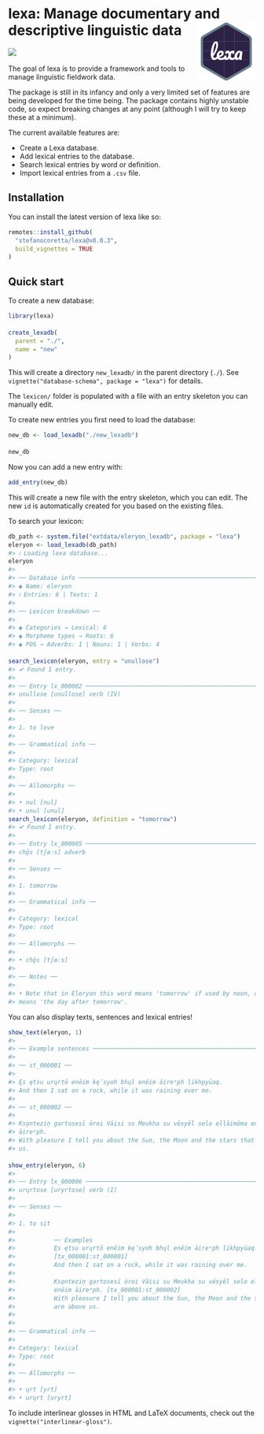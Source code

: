 
<!-- README.md is generated from README.Rmd. Please edit that file -->

# lexa: Manage documentary and descriptive linguistic data <a href="https://stefanocoretta.github.io/lexa/"><img src="man/figures/logo.png" align="right" height="120" /></a>

<!-- badges: start -->

[![](https://img.shields.io/badge/devel%20version-0.0.3.9000-orange.svg)](https://github.com/stefanocoretta/lexa)
<!-- badges: end -->

The goal of lexa is to provide a framework and tools to manage
linguistic fieldwork data.

The package is still in its infancy and only a very limited set of
features are being developed for the time being. The package contains
highly unstable code, so expect breaking changes at any point (although
I will try to keep these at a minimum).

The current available features are:

- Create a Lexa database.
- Add lexical entries to the database.
- Search lexical entries by word or definition.
- Import lexical entries from a `.csv` file.

## Installation

You can install the latest version of lexa like so:

``` r
remotes::install_github(
  "stefanocoretta/lexa@v0.0.3",
  build_vignettes = TRUE
)
```

## Quick start

To create a new database:

``` r
library(lexa)

create_lexadb(
  parent = "./",
  name = "new"
)
```

This will create a directory `new_lexadb/` in the parent directory
(`./`). See `vignette("database-schema", package = "lexa")` for details.

The `lexicon/` folder is populated with a file with an entry skeleton
you can manually edit.

To create new entries you first need to load the database:

``` r
new_db <- load_lexadb("./new_lexadb")

new_db
```

Now you can add a new entry with:

``` r
add_entry(new_db)
```

This will create a new file with the entry skeleton, which you can edit.
The new `id` is automatically created for you based on the existing
files.

To search your lexicon:

``` r
db_path <- system.file("extdata/eleryon_lexadb", package = "lexa")
eleryon <- load_lexadb(db_path)
#> ℹ Loading lexa database...
eleryon
#> 
#> ── Database info ───────────────────────────────────────────────────────────────
#> ◉ Name: eleryon
#> ℹ Entries: 6 | Texts: 1
#> 
#> ── Lexicon breakdown ──
#> 
#> ◉ Categories → Lexical: 6
#> ◉ Morpheme types → Roots: 6
#> ◉ POS → Adverbs: 1 | Nouns: 1 | Verbs: 4

search_lexicon(eleryon, entry = "unullose")
#> ✔ Found 1 entry.
#> 
#> ── Entry lx_000002 ─────────────────────────────────────────────────────────────
#> unullose [unullose] verb (IV)
#> 
#> ── Senses ──
#> 
#> 1. to love
#> 
#> ── Grammatical info ──
#> 
#> Category: lexical
#> Type: root
#> 
#> ── Allomorphs ──
#> 
#> • nul [nul]
#> • unul [unul]
search_lexicon(eleryon, definition = "tomorrow")
#> ✔ Found 1 entry.
#> 
#> ── Entry lx_000005 ─────────────────────────────────────────────────────────────
#> chǭs [tʃɵːs] adverb
#> 
#> ── Senses ──
#> 
#> 1. tomorrow
#> 
#> ── Grammatical info ──
#> 
#> Category: lexical
#> Type: root
#> 
#> ── Allomorphs ──
#> 
#> • chǭs [tʃɵːs]
#> 
#> ── Notes ──
#> 
#> • Note that in Eleryon this word means 'tomorrow' if used by noon, otherwise it
#> means 'the day after tomorrow'.
```

You can also display texts, sentences and lexical entries!

``` r
show_text(eleryon, 1)
#> 
#> ── Example sentences ───────────────────────────────────────────────────────────
#> 
#> ── st_000001 ──
#> 
#> Ęs ętsu urųrtō enēim kę̄syoh bhųl enēim āireᵃph likhpyūaq.
#> And then I sat on a rock, while it was raining over me.
#> 
#> ── st_000002 ──
#> 
#> Ksǫnteziṇ gartosesī ōroi Vāisi su Meukha su vēsyēl selo ellāimōma enēim
#> āireᵃph.
#> With pleasure I tell you about the Sun, the Moon and the stars that are above
#> us.

show_entry(eleryon, 6)
#> 
#> ── Entry lx_000006 ─────────────────────────────────────────────────────────────
#> urųrtose [uryrtose] verb (I)
#> 
#> ── Senses ──
#> 
#> 1. to sit
#> 
#>           ── Examples
#>           Ęs ętsu urųrtō enēim kę̄syoh bhųl enēim āireᵃph likhpyūaq.
#>           [tx_000001:st_000001]
#>           And then I sat on a rock, while it was raining over me.
#> 
#>           Ksǫnteziṇ gartosesī ōroi Vāisi su Meukha su vēsyēl selo ellāimōma
#>           enēim āireᵃph. [tx_000001:st_000002]
#>           With pleasure I tell you about the Sun, the Moon and the stars that
#>           are above us.
#> 
#> 
#> ── Grammatical info ──
#> 
#> Category: lexical
#> Type: root
#> 
#> ── Allomorphs ──
#> 
#> • ųrt [yrt]
#> • urųrt [uryrt]
```

To include interlinear glosses in HTML and LaTeX documents, check out
the `vignette("interlinear-gloss")`.
